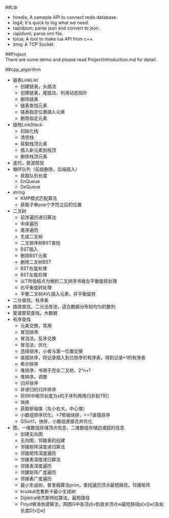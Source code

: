 ##Lib  
- hiredis; A sameple API to connect redis database.
- log4; It's quick to log what we need.
- rapidjson; parse json and convert to json.
- rapidxml; parse xml file.
- tolua; A tool to make lua API from c++.
- zmq; A TCP Socket

##Project  
There are some demo and please read ProjectIntroduction.md for detail.

##cpp_algorithm
- 链表LinkList
	- 创建链表，头插法
	- 创建链表，尾插法，利用动态指针
	- 删除链表
	- 链表查找元素
	- 链表指定位置插入元素
	- 删除指定元素
- 链栈LinkStack
	- 初始化栈
	- 清空栈
	- 获取栈顶元素
	- 插入新元素到栈顶
	- 删除栈顶元素 
- 迭代，斐波那契
- 循环队列（前段删除，后端插入）
	- 获取队列长度
	- EnQueue
	- DeQueue
- string
	- KMP模式匹配算法
	- 获取子串pos个字符之后的位置
- 二叉树
	- 前序遍历递归算法
	- 中序遍历
	- 尾序遍历
	- 生成二叉树
	- 二叉排序树BST查找
	- BST插入
	- 删除BST元素
	- 删除二叉树BST
	- BST右旋处理
	- BST左旋处理
	- 以T所指结点为根的二叉排序书做左平衡旋转处理
	- 右平衡旋转处理
	- 平衡二叉树AVL插入元素，并平衡旋转
- 二分查找，有序表
- 插值查找，二分法改进，适合数据分布较均匀的数列
- 斐波那契查找，大数据
- 有序查找
	- 元素交换，常用
	- 冒泡排序
	- 冒泡法，反序交换
	- 冒泡法，优化
	- 选择排序，小者与第一位置交换
	- 直插排序，将记录插入到已排序的有序表，得到记录+1的有序表
	- 希尔排序
	- 堆排序，书用于完全二叉树，2^n+1
	- 堆排序，调整
	- 归并排序
	- 非递归的归并排序
	- 将SR中相邻长度为s的子序列两两归并到TR[]
	- 快排
	- 获取枢轴值（左小右大，中心值）
	- 小数组排序优化，>7枢轴快排，<=7直插排序
	- QSort1，快排、小数组直插合并优化
- 图，一维数组存储顶点信息，二维数组存储边或弧的信息
	- 创建无向图
	- 无向图，邻接表的创建
	- 邻接矩阵深度递归算法
	- 邻接矩阵深度遍历
	- 邻接表深度递归算法
	- 邻接表深度遍历
	- 邻接矩阵广度遍历
	- 邻接表广度遍历
	- 最小生成树，普里姆算法prim，查找遍历顶点最短路径，邻接矩阵
	- kruskal克鲁斯卡最小生成树
	- Dijsktra地杰斯特拉算法，最短路径
	- Floyd佛洛依德算法，网图G中各顶点v到其余顶点w最短路径p[v][w]及权长度D[v][w]